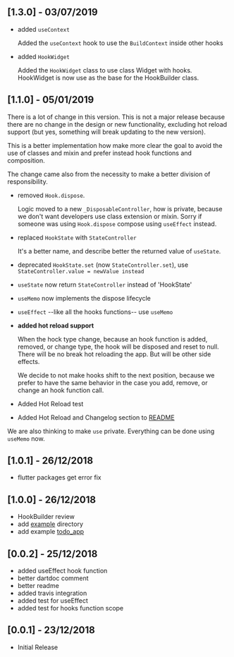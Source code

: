 ## [1.3.0] - 03/07/2019

* added `useContext`
    
    Added the `useContext` hook to use the `BuildContext` inside other hooks
    
* added `HookWidget`
    
    Added the `HookWidget` class to use class Widget with hooks.
  HookWidget is now use as the base for the HookBuilder class.
## [1.1.0] - 05/01/2019

There is a lot of change in this version.
This is not a major release because there are no change in the design
or new functionality, excluding hot reload support (but yes,
something will break updating to the new version).

This is a better implementation how make more clear the goal
to avoid the use of classes and mixin and prefer instead
hook functions and composition.

The change came also from the necessity to make a better division of
responsibility.

* removed `Hook.dispose`.
    
    Logic moved to a new `_DisposableController`,
 how is private, because we don't want developers use class extension or mixin.
 Sorry if someone was using `Hook.dispose` compose using `useEffect` instead.
 
* replaced `HookState` with `StateController`

    It's a better name, and describe better the returned value of `useState`.
    
* deprecated `HookState.set` (now `StateController.set`),
 use `StateController.value = newValue instead`
* `useState` now return `StateController` instead of 'HookState'
* `useMemo` now implements the dispose lifecycle
* `useEffect` --like all the hooks functions-- use `useMemo`
* **added hot reload support**

    When the hock type change, because an hook function is added,
    removed, or change type, 
    the hook will be disposed and reset to null.
    There will be no break hot reloading the app.
    But will be other side effects.
 
    We decide to not make hooks shift to the next position,
    because we prefer to have the same behavior in the case you add,
    remove, or change an hook function call.

* Added Hot Reload test  
* Added Hot Reload and Changelog section to [README](README.md)

We are also thinking to make `use` private.
Everything can be done using `useMemo` now.

## [1.0.1] - 26/12/2018

* flutter packages get error fix

## [1.0.0] - 26/12/2018

* HookBuilder review
* add [example](example) directory
* add example [todo_app](example/todo_app)

## [0.0.2] - 25/12/2018

* added useEffect hook function
* better dartdoc comment
* better readme
* added travis integration
* added test for useEffect
* added test for hooks function scope

## [0.0.1] - 23/12/2018

* Initial Release
